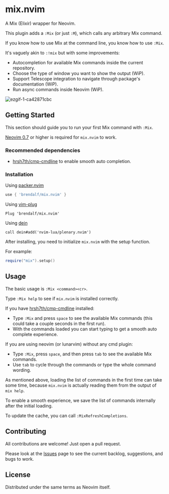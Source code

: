 # mix.nvim

A Mix (Elixir) wrapper for Neovim.

This plugin adds a `:Mix` (or just `:M`), which calls any arbitrary Mix command.

If you know how to use Mix at the command line, you know how to use `:Mix`.

It's vaguely akin to `:!mix` but with some improvements:
* Autocompletion for available Mix commands inside the current repository.
* Choose the type of window you want to show the output (WiP).
* Support Telescope integration to navigate through package's documentation (WiP).
* Run async commands inside Neovim (WiP).

![ezgif-1-ca42871cbc](https://user-images.githubusercontent.com/10671410/181785935-dee6da82-f1d2-4ced-a214-dcc202caba45.gif)

## Getting Started

This section should guide you to run your first Mix command with `:Mix`.

[Neovim 0.7](https://github.com/neovim/neovim/releases/tag/v0.7.0) or higher is required for `mix.nvim` to work.

### Recommended dependencies
* [hrsh7th/cmp-cmdline](https://github.com/hrsh7th/cmp-cmdline) to enable smooth auto completion.

### Installation
Using [packer.nvim](https://github.com/wbthomason/packer.nvim)
```lua
use { 'brendalf/mix.nvim' }
```

Using [vim-plug](https://github.com/junegunn/vim-plug)
```viml
Plug 'brendalf/mix.nvim'
```

Using [dein](https://github.com/Shougo/dein.vim)
```viml
call dein#add('nvim-lua/plenary.nvim')
```

After installing, you need to initialize `mix.nvim` with the setup function.

For example:
```lua
require("mix").setup()
```

## Usage
The basic usage is `:Mix <command><cr>`.

Type `:Mix help` to see if `mix.nvim` is installed correctly.

If you have [hrsh7th/cmp-cmdline](https://github.com/hrsh7th/cmp-cmdline) installed:
* Type `:Mix` and press `space` to see the available Mix commands (this could take a couple seconds in the first run).
* With the commands loaded you can start typing to get a smooth auto complete experience.

If you are using neovim (or lunarvim) without any cmd plugin:
* Type `:Mix`, press `space`, and then press `tab` to see the available Mix commands.
* Use `tab` to cycle through the commands or type the whole command wording.

As mentioned above, loading the list of commands in the first time can take some time, because `mix.nvim` is actually reading them from the output of `mix help`.

To enable a smooth experience, we save the list of commands internally after the initial loading.

To update the cache, you can call `:MixRefreshCompletions`.

## Contributing
All contributions are welcome! Just open a pull request.

Please look at the [Issues](https://github.com/brendalf/mix.nvim/issues) page to see the current backlog, suggestions, and bugs to work.

## License
Distributed under the same terms as Neovim itself.
